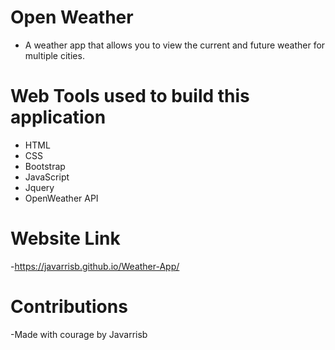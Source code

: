 # Open Weather
* A weather app that allows you to view the current and future weather for multiple cities.

# Web Tools used to build this application
- HTML
- CSS
- Bootstrap
- JavaScript
- Jquery
- OpenWeather API

# Website Link 
-https://javarrisb.github.io/Weather-App/

# Contributions
-Made with courage by Javarrisb
